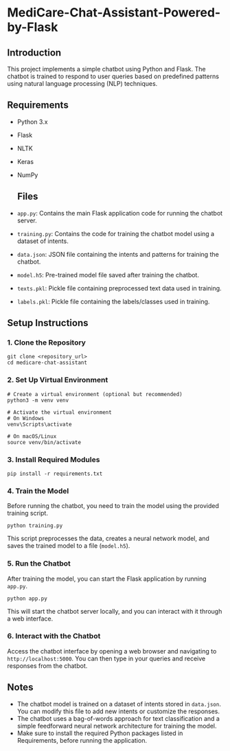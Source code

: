 # MediCare-Chat-Assistant-Powered-by-Flask

## Introduction

This project implements a simple chatbot using Python and Flask. The chatbot is trained to respond to user queries based on predefined patterns using natural language processing (NLP) techniques.

## Requirements

- Python 3.x
- Flask
- NLTK
- Keras
- NumPy

  ## Files

- `app.py`: Contains the main Flask application code for running the chatbot server.
- `training.py`: Contains the code for training the chatbot model using a dataset of intents.
- `data.json`: JSON file containing the intents and patterns for training the chatbot.
- `model.h5`: Pre-trained model file saved after training the chatbot.
- `texts.pkl`: Pickle file containing preprocessed text data used in training.
- `labels.pkl`: Pickle file containing the labels/classes used in training.

## Setup Instructions

### 1. Clone the Repository

```
git clone <repository_url>
cd medicare-chat-assistant
```

### 2. Set Up Virtual Environment

```
# Create a virtual environment (optional but recommended)
python3 -m venv venv

# Activate the virtual environment
# On Windows
venv\Scripts\activate

# On macOS/Linux
source venv/bin/activate
```

### 3. Install Required Modules

```
pip install -r requirements.txt
```

### 4. Train the Model

Before running the chatbot, you need to train the model using the provided training script.

```
python training.py
```

This script preprocesses the data, creates a neural network model, and saves the trained model to a file (`model.h5`).

### 5. Run the Chatbot

After training the model, you can start the Flask application by running `app.py`.

```
python app.py
```

This will start the chatbot server locally, and you can interact with it through a web interface.

### 6. Interact with the Chatbot

Access the chatbot interface by opening a web browser and navigating to `http://localhost:5000`. You can then type in your queries and receive responses from the chatbot.

## Notes

- The chatbot model is trained on a dataset of intents stored in `data.json`. You can modify this file to add new intents or customize the responses.
- The chatbot uses a bag-of-words approach for text classification and a simple feedforward neural network architecture for training the model.
- Make sure to install the required Python packages listed in Requirements, before running the application.

